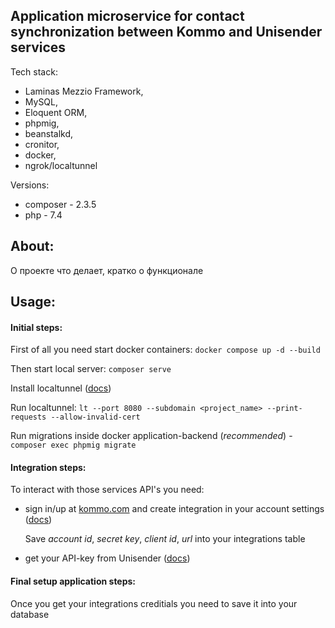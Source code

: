 ## Application microservice for contact synchronization between Kommo and Unisender services

 Tech stack: 
 - Laminas Mezzio Framework,
 - MySQL,
 - Eloquent ORM,
 - phpmig,
 - beanstalkd,
 - cronitor,
 - docker,
 - ngrok/localtunnel

Versions:
- composer - 2.3.5
- php - 7.4

## About:
О проекте что делает, кратко о функционале

## Usage:
#### Initial steps:

First of all you need start docker containers: ```docker compose up -d --build```

Then start local server: ```composer serve```

Install localtunnel ([docs](https://theboroer.github.io/localtunnel-www/))

Run localtunnel: ```lt --port 8080 --subdomain <project_name> --print-requests --allow-invalid-cert```

Run migrations inside docker application-backend (*recommended*) - ```composer exec phpmig migrate```

#### Integration steps:
To interact with those services API's you need:
 - sign in/up at [kommo.com](https://www.kommo.com/) and create integration in your account settings ([docs](https://www.kommo.com/developers/content/integrations/starting_the_work/))

   Save *account id*, *secret key*, *client id*, *url* into your integrations table
 - get your API-key from Unisender ([docs](https://www.unisender.com/ru/support/api/common/api-key/))

#### Final setup application steps:
Once you get your integrations creditials you need to save it into your database
